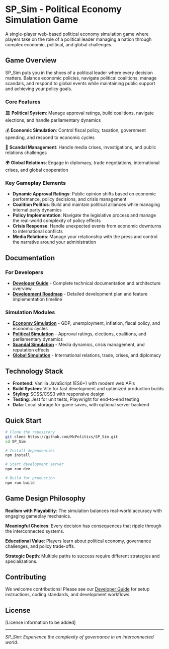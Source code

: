 # SP_Sim - Political Economy Simulation Game

A single-player web-based political economy simulation game where players take on the role of a political leader managing a nation through complex economic, political, and global challenges.

## Game Overview

SP_Sim puts you in the shoes of a political leader where every decision matters. Balance economic policies, navigate political coalitions, manage scandals, and respond to global events while maintaining public support and achieving your policy goals.

### Core Features

🏛️ **Political System**: Manage approval ratings, build coalitions, navigate elections, and handle parliamentary dynamics

💰 **Economic Simulation**: Control fiscal policy, taxation, government spending, and respond to economic cycles

📰 **Scandal Management**: Handle media crises, investigations, and public relations challenges

🌍 **Global Relations**: Engage in diplomacy, trade negotiations, international crises, and global cooperation

### Key Gameplay Elements

- **Dynamic Approval Ratings**: Public opinion shifts based on economic performance, policy decisions, and crisis management
- **Coalition Politics**: Build and maintain political alliances while managing internal party dynamics
- **Policy Implementation**: Navigate the legislative process and manage the real-world complexity of policy effects
- **Crisis Response**: Handle unexpected events from economic downturns to international conflicts
- **Media Relations**: Manage your relationship with the press and control the narrative around your administration

## Documentation

### For Developers
- **[Developer Guide](./DEVELOPER.md)** - Complete technical documentation and architecture overview
- **[Development Roadmap](./ROADMAP.md)** - Detailed development plan and feature implementation timeline

### Simulation Modules
- **[Economy Simulation](./docs/economy-simulation.md)** - GDP, unemployment, inflation, fiscal policy, and economic cycles
- **[Political Simulation](./docs/political-simulation.md)** - Approval ratings, elections, coalitions, and parliamentary dynamics  
- **[Scandal Simulation](./docs/scandal-simulation.md)** - Media dynamics, crisis management, and reputation effects
- **[Global Simulation](./docs/global-simulation.md)** - International relations, trade, crises, and diplomacy

## Technology Stack

- **Frontend**: Vanilla JavaScript (ES6+) with modern web APIs
- **Build System**: Vite for fast development and optimized production builds
- **Styling**: SCSS/CSS3 with responsive design
- **Testing**: Jest for unit tests, Playwright for end-to-end testing
- **Data**: Local storage for game saves, with optional server backend

## Quick Start

```bash
# Clone the repository
git clone https://github.com/McPolitics/SP_Sim.git
cd SP_Sim

# Install dependencies
npm install

# Start development server
npm run dev

# Build for production
npm run build
```

## Game Design Philosophy

**Realism with Playability**: The simulation balances real-world accuracy with engaging gameplay mechanics.

**Meaningful Choices**: Every decision has consequences that ripple through the interconnected systems.

**Educational Value**: Players learn about political economy, governance challenges, and policy trade-offs.

**Strategic Depth**: Multiple paths to success require different strategies and specializations.

## Contributing

We welcome contributions! Please see our [Developer Guide](./DEVELOPER.md) for setup instructions, coding standards, and development workflows.

## License

[License information to be added]

---

*SP_Sim: Experience the complexity of governance in an interconnected world.*

